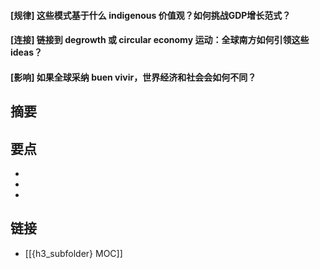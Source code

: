 #### [规律] 这些模式基于什么 indigenous 价值观？如何挑战GDP增长范式？


#### [连接] 链接到 degrowth 或 circular economy 运动：全球南方如何引领这些 ideas？


#### [影响] 如果全球采纳 buen vivir，世界经济和社会会如何不同？


## 摘要


## 要点

- 
- 
- 

## 链接

- [[{h3_subfolder} MOC]]
